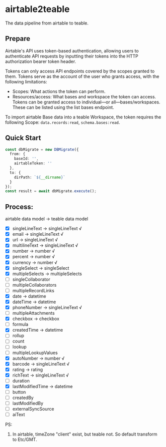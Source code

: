 # airtable2teable

The data pipeline from airtable to teable.

## Prepare

Airtable's API uses token-based authentication, allowing users to authenticate API requests by inputting their tokens
into the HTTP authorization bearer token header.

Tokens can only access API endpoints covered by the scopes granted to them. Tokens serve as the account of the user who
grants access, with the following limitations:

- Scopes: What actions the token can perform.
- Resources/access: What bases and workspace the token can access. Tokens can be granted access to individual—or
  all—bases/workspaces. These can be listed using the list bases endpoint.

To import airtable Base data into a teable Workspace, the token requires the following
Scope: `data.records:read`, `schema.bases:read`.

## Quick Start

```typescript
const dbMigrate = new DBMigrate({
  from: {
    baseId: '',
    airtableToken: ''
  },
  to: {
    dirPath: `${__dirname}`
  }
});
const result = await dbMigrate.execute();
```

## Process:

airtable data model -> teable data model

- [x] singleLineText -> singleLineText √
- [x] email -> singleLineText √
- [x] url -> singleLineText √
- [x] multilineText -> singleLineText √
- [x] number -> number √
- [x] percent -> number √
- [x] currency -> number √
- [x] singleSelect -> singleSelect
- [x] multipleSelects -> multipleSelects
- [ ] singleCollaborator
- [ ] multipleCollaborators
- [ ] multipleRecordLinks
- [x] date -> datetime
- [x] dateTime -> datetime
- [x] phoneNumber -> singleLineText √
- [ ] multipleAttachments
- [x] checkbox -> checkbox
- [ ] formula
- [x] createdTime -> datetime
- [ ] rollup
- [ ] count
- [ ] lookup
- [ ] multipleLookupValues
- [x] autoNumber -> number √
- [x] barcode -> singleLineText √
- [x] rating -> rating
- [x] richText -> singleLineText √
- [ ] duration
- [x] lastModifiedTime -> datetime
- [ ] button
- [ ] createdBy
- [ ] lastModifiedBy
- [ ] externalSyncSource
- [ ] aiText

PS:

1. In airtable, timeZone "client" exist, but teable not. So default transform to Etc/GMT.